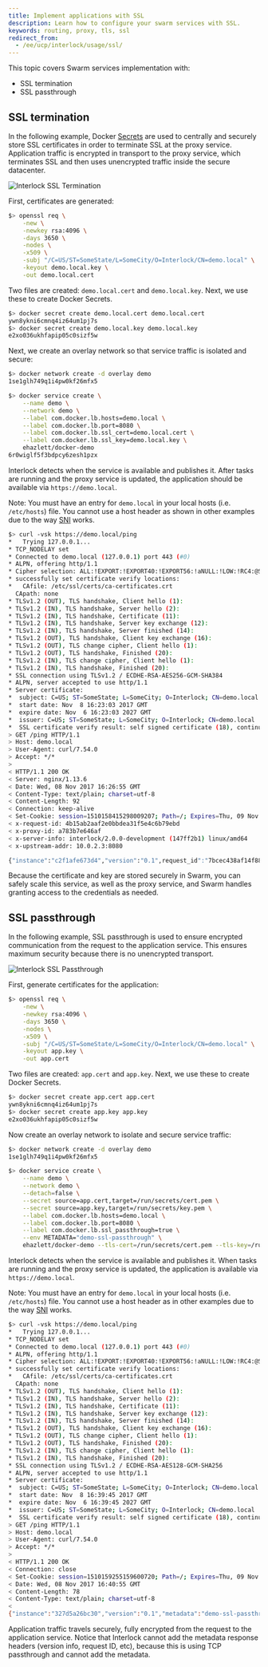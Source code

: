 ```yaml
---
title: Implement applications with SSL
description: Learn how to configure your swarm services with SSL.
keywords: routing, proxy, tls, ssl
redirect_from:
  - /ee/ucp/interlock/usage/ssl/
---
```


This topic covers Swarm services implementation with:

- SSL termination
- SSL passthrough

## SSL termination
In the following example, Docker [Secrets](/engine/swarm/secrets/)
are used to centrally and securely store SSL certificates in order to terminate SSL at the proxy service.
Application traffic is encrypted in transport to the proxy service, which terminates SSL and then
uses unencrypted traffic inside the secure datacenter.

![Interlock SSL Termination](../../images/interlock_ssl_termination.png)

First, certificates are generated:

```bash
$> openssl req \
    -new \
    -newkey rsa:4096 \
    -days 3650 \
    -nodes \
    -x509 \
    -subj "/C=US/ST=SomeState/L=SomeCity/O=Interlock/CN=demo.local" \
    -keyout demo.local.key \
    -out demo.local.cert
```

Two files are created: `demo.local.cert` and `demo.local.key`.  Next, we
 use these to create Docker Secrets.

```bash
$> docker secret create demo.local.cert demo.local.cert
ywn8ykni6cmnq4iz64um1pj7s
$> docker secret create demo.local.key demo.local.key
e2xo036ukhfapip05c0sizf5w
```

Next, we create an overlay network so that service traffic is isolated and secure:

```bash
$> docker network create -d overlay demo
1se1glh749q1i4pw0kf26mfx5
```

```bash
$> docker service create \
    --name demo \
    --network demo \
    --label com.docker.lb.hosts=demo.local \
    --label com.docker.lb.port=8080 \
    --label com.docker.lb.ssl_cert=demo.local.cert \
    --label com.docker.lb.ssl_key=demo.local.key \
    ehazlett/docker-demo
6r0wiglf5f3bdpcy6zesh1pzx
```

Interlock detects when the service is available and publishes it. After tasks are running
and the proxy service is updated, the application should be available via `https://demo.local`.

Note: You must have an entry for `demo.local` in your local hosts (i.e. `/etc/hosts`) file.
You cannot use a host header as shown in other examples due to the way [SNI](https://tools.ietf.org/html/rfc3546#page-8) works.

```bash
$> curl -vsk https://demo.local/ping
*   Trying 127.0.0.1...
* TCP_NODELAY set
* Connected to demo.local (127.0.0.1) port 443 (#0)
* ALPN, offering http/1.1
* Cipher selection: ALL:!EXPORT:!EXPORT40:!EXPORT56:!aNULL:!LOW:!RC4:@STRENGTH
* successfully set certificate verify locations:
*   CAfile: /etc/ssl/certs/ca-certificates.crt
  CApath: none
* TLSv1.2 (OUT), TLS handshake, Client hello (1):
* TLSv1.2 (IN), TLS handshake, Server hello (2):
* TLSv1.2 (IN), TLS handshake, Certificate (11):
* TLSv1.2 (IN), TLS handshake, Server key exchange (12):
* TLSv1.2 (IN), TLS handshake, Server finished (14):
* TLSv1.2 (OUT), TLS handshake, Client key exchange (16):
* TLSv1.2 (OUT), TLS change cipher, Client hello (1):
* TLSv1.2 (OUT), TLS handshake, Finished (20):
* TLSv1.2 (IN), TLS change cipher, Client hello (1):
* TLSv1.2 (IN), TLS handshake, Finished (20):
* SSL connection using TLSv1.2 / ECDHE-RSA-AES256-GCM-SHA384
* ALPN, server accepted to use http/1.1
* Server certificate:
*  subject: C=US; ST=SomeState; L=SomeCity; O=Interlock; CN=demo.local
*  start date: Nov  8 16:23:03 2017 GMT
*  expire date: Nov  6 16:23:03 2027 GMT
*  issuer: C=US; ST=SomeState; L=SomeCity; O=Interlock; CN=demo.local
*  SSL certificate verify result: self signed certificate (18), continuing anyway.
> GET /ping HTTP/1.1
> Host: demo.local
> User-Agent: curl/7.54.0
> Accept: */*
>
< HTTP/1.1 200 OK
< Server: nginx/1.13.6
< Date: Wed, 08 Nov 2017 16:26:55 GMT
< Content-Type: text/plain; charset=utf-8
< Content-Length: 92
< Connection: keep-alive
< Set-Cookie: session=1510158415298009207; Path=/; Expires=Thu, 09 Nov 2017 16:26:55 GMT; Max-Age=86400
< x-request-id: 4b15ab2aaf2e0bbdea31f5e4c6b79ebd
< x-proxy-id: a783b7e646af
< x-server-info: interlock/2.0.0-development (147ff2b1) linux/amd64
< x-upstream-addr: 10.0.2.3:8080

{"instance":"c2f1afe673d4","version":"0.1",request_id":"7bcec438af14f8875ffc3deab9215bc5"}
```

Because the certificate and key are stored securely in Swarm, you can safely scale this service, as well as the proxy
service, and Swarm handles granting access to the credentials as needed.

## SSL passthrough
In the following example, SSL passthrough is used to ensure encrypted communication from the request to the application
service. This ensures maximum security because there is no unencrypted transport.

![Interlock SSL Passthrough](../../images/interlock_ssl_passthrough.png)

First, generate certificates for the application:

```bash
$> openssl req \
    -new \
    -newkey rsa:4096 \
    -days 3650 \
    -nodes \
    -x509 \
    -subj "/C=US/ST=SomeState/L=SomeCity/O=Interlock/CN=demo.local" \
    -keyout app.key \
    -out app.cert
```

Two files are created: `app.cert` and `app.key`.  Next, we
 use these to create Docker Secrets.

```bash
$> docker secret create app.cert app.cert
ywn8ykni6cmnq4iz64um1pj7s
$> docker secret create app.key app.key
e2xo036ukhfapip05c0sizf5w
```

Now create an overlay network to isolate and secure service traffic:

```bash
$> docker network create -d overlay demo
1se1glh749q1i4pw0kf26mfx5
```

```bash
$> docker service create \
    --name demo \
    --network demo \
    --detach=false \
    --secret source=app.cert,target=/run/secrets/cert.pem \
    --secret source=app.key,target=/run/secrets/key.pem \
    --label com.docker.lb.hosts=demo.local \
    --label com.docker.lb.port=8080 \
    --label com.docker.lb.ssl_passthrough=true \
    --env METADATA="demo-ssl-passthrough" \
    ehazlett/docker-demo --tls-cert=/run/secrets/cert.pem --tls-key=/run/secrets/key.pem
```

Interlock detects when the service is available and publishes it. When tasks are running
and the proxy service is updated, the application is available via `https://demo.local`.

Note: You must have an entry for `demo.local` in your local hosts (i.e. `/etc/hosts`) file.
You cannot use a host header as in other examples due to the way [SNI](https://tools.ietf.org/html/rfc3546#page-8) works.

```bash
$> curl -vsk https://demo.local/ping
*   Trying 127.0.0.1...
* TCP_NODELAY set
* Connected to demo.local (127.0.0.1) port 443 (#0)
* ALPN, offering http/1.1
* Cipher selection: ALL:!EXPORT:!EXPORT40:!EXPORT56:!aNULL:!LOW:!RC4:@STRENGTH
* successfully set certificate verify locations:
*   CAfile: /etc/ssl/certs/ca-certificates.crt
  CApath: none
* TLSv1.2 (OUT), TLS handshake, Client hello (1):
* TLSv1.2 (IN), TLS handshake, Server hello (2):
* TLSv1.2 (IN), TLS handshake, Certificate (11):
* TLSv1.2 (IN), TLS handshake, Server key exchange (12):
* TLSv1.2 (IN), TLS handshake, Server finished (14):
* TLSv1.2 (OUT), TLS handshake, Client key exchange (16):
* TLSv1.2 (OUT), TLS change cipher, Client hello (1):
* TLSv1.2 (OUT), TLS handshake, Finished (20):
* TLSv1.2 (IN), TLS change cipher, Client hello (1):
* TLSv1.2 (IN), TLS handshake, Finished (20):
* SSL connection using TLSv1.2 / ECDHE-RSA-AES128-GCM-SHA256
* ALPN, server accepted to use http/1.1
* Server certificate:
*  subject: C=US; ST=SomeState; L=SomeCity; O=Interlock; CN=demo.local
*  start date: Nov  8 16:39:45 2017 GMT
*  expire date: Nov  6 16:39:45 2027 GMT
*  issuer: C=US; ST=SomeState; L=SomeCity; O=Interlock; CN=demo.local
*  SSL certificate verify result: self signed certificate (18), continuing anyway.
> GET /ping HTTP/1.1
> Host: demo.local
> User-Agent: curl/7.54.0
> Accept: */*
>
< HTTP/1.1 200 OK
< Connection: close
< Set-Cookie: session=1510159255159600720; Path=/; Expires=Thu, 09 Nov 2017 16:40:55 GMT; Max-Age=86400
< Date: Wed, 08 Nov 2017 16:40:55 GMT
< Content-Length: 78
< Content-Type: text/plain; charset=utf-8
<
{"instance":"327d5a26bc30","version":"0.1","metadata":"demo-ssl-passthrough"}
```

Application traffic travels securely, fully encrypted from the request to the application service.
Notice that Interlock cannot add the metadata response headers (version info, request ID, etc), because this is using
TCP passthrough and cannot add the metadata.
